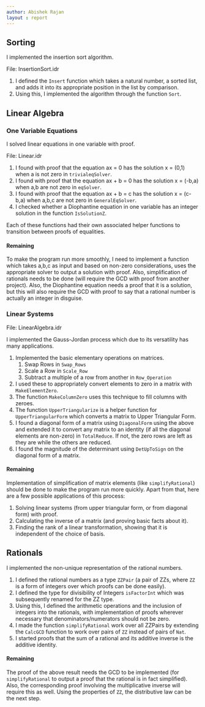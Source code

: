 ```yaml
---
author: Abishek Rajan
layout : report
---
```


## Sorting

I implemented the insertion sort algorithm.

File: InsertionSort.idr

1. I defined the `Insert` function which takes a natural number, a sorted list, and adds it into its appropriate position in the list by comparison.
2. Using this, I implemented the algorithm through the function `Sort`.

## Linear Algebra

### One Variable Equations

I solved linear equations in one variable with proof.

File: Linear.idr

1. I found with proof that the equation ax = 0 has the solution x = (0,1) when a is not zero in `trivialeqSolver`.
2. I found with proof that the equation ax + b = 0 has the solution x = (-b,a) when a,b are not zero in `eqSolver`.
3. I found with proof that the equation ax + b = c has the solution x = (c-b,a) when a,b,c are not zero in `GeneralEqSolver`.
4. I checked whether a Diophantine equation in one variable has an integer solution in the function `IsSolutionZ`.

Each of these functions had their own associated helper functions to transition between proofs of equalities.

#### Remaining

To make the program run more smoothly, I need to implement a function which takes a,b,c as input and based on non-zero considerations, uses the appropriate solver to output a solution with proof. Also, simplification of rationals needs to be done (will require the GCD with proof from another project). Also, the Diophantine equation needs a proof that it is a solution, but this will also require the GCD with proof to say that a rational number is actually an integer in disguise.

### Linear Systems

File: LinearAlgebra.idr

I implemented the Gauss-Jordan process which due to its versatility has many applications.

1. Implemented the basic elementary operations on matrices.
   1. Swap Rows in `Swap_Rows`
   2. Scale a Row in `Scale_Row`
   3. Subtract a multiple of a row from another in `Row_Operation`
2. I used these to appropriately convert elements to zero in a matrix with `MakeElementZero`.
3. The function `MakeColumnZero` uses this technique to fill columns with zeroes.
4. The function `UpperTriangularize` is a helper function for `UpperTriangularForm` which converts a matrix to Upper Triangular Form.
5. I found a diagonal form of a matrix using `DiagonalForm` using the above and extended it to convert any matrix to an identity (if all the diagonal elements are non-zero) in `TotalReduce`. If not, the zero rows are left as they are while the others are reduced.
6. I found the magnitude of the determinant using `DetUpToSign` on the diagonal form of a matrix.

#### Remaining

Implementation of simplification of matrix elements (like `simplifyRational`) should be done to make the program run more quickly. Apart from that, here are a few possible applications of this process: 

1. Solving linear systems (from upper triangular form, or from diagonal form) with proof.
2. Calculating the inverse of a matrix (and proving basic facts about it).
3. Finding the rank of a linear transformation, showing that it is independent of the choice of basis.

## Rationals

I implemented the non-unique representation of the rational numbers.

1. I defined the rational numbers as a type `ZZPair` (a pair of ZZs, where `ZZ` is a form of integers over which proofs can be done easily).
2. I defined the type for divisibility of Integers `isFactorInt` which was subsequently renamed for the ZZ type.
3. Using this, I defined the arithmetic operations and the inclusion of integers into the rationals, with implementation of proofs wherever necessary that denominators/numerators should not be zero.
4. I made the function `simplifyRational` work over all ZZPairs by extending the `CalcGCD` function to work over pairs of `ZZ` instead of pairs of `Nat`.
5. I started proofs that the sum of a rational and its additive inverse is the additive identity.

#### Remaining

The proof of the above result needs the GCD to be implemented (for `simplifyRational` to output a proof that the rational is in fact simplified). Also, the corresponding proof involving the multiplicative inverse will require this as well. Using the properties of `ZZ`, the distributive law can be the next step.
